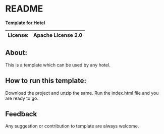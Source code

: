 ﻿# README

**Template for Hotel** 


| License:  |Apache License 2.0 |
|       --  |              --   |
 
## About:

This is a template which can be used by any hotel.


## How to run this template:

Download the project and unzip the same.
Run the index.html file and you are ready to go.

## Feedback
Any suggestion or contribution to template are always welcome.
